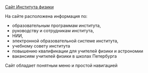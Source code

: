 [Сайт Института физики](https://physics.herzen.spb.ru/)

На сайте расположена информация по:
- образовательным программам института,
- руководству и сотрудникам института,
- НИИ,
- электронной образовательной системе института,
- учебному совету института
- повышению квалификации для учителей физики и астрономии
- вакансиям учитилей физики в школах Петербурга

Сайт обладает понятным меню и простой навигацией
